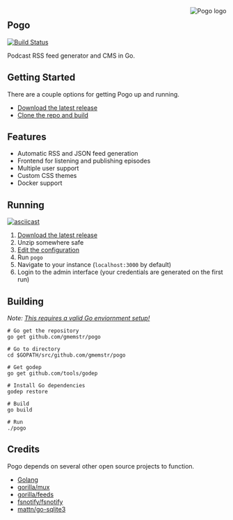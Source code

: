 <img src="https://cdn.rawgit.com/gmemstr/pogo/ddc9ff3a/assets/web/static/logo-sm.png" alt="Pogo logo" align="right">

## Pogo

[![Build Status](https://travis-ci.org/gmemstr/pogo.svg?branch=master)](https://travis-ci.org/gmemstr/pogo)
	
Podcast RSS feed generator and CMS in Go.

## Getting Started

There are a couple options for getting Pogo up and running.

- [Download the latest release](#running)
- [Clone the repo and build](#building)

## Features 

- Automatic RSS and JSON feed generation
- Frontend for listening and publishing episodes
- Multiple user support
- Custom CSS themes
- Docker support

## Running

[![asciicast](https://asciinema.org/a/8tU0nNmjjQPgf8UdcPnCaZcI0.png)](https://asciinema.org/a/8tU0nNmjjQPgf8UdcPnCaZcI0)

1. [Download the latest release](https://github.com/gmemstr/pogo/releases/latest)
2. Unzip somewhere safe
3. [Edit the configuration](https://github.com/gmemstr/pogo/wiki/Configuration)
4. Run `pogo`
5. Navigate to your instance (`localhost:3000` by default)
6. Login to the admin interface (your credentials are generated on the first run)

## Building

_Note: [This requires a valid Go enviornment setup!](https://golang.org/doc/install)_

```
# Go get the repository
go get github.com/gmemstr/pogo

# Go to directory
cd $GOPATH/src/github.com/gmemstr/pogo

# Get godep
go get github.com/tools/godep

# Install Go dependencies
godep restore

# Build
go build

# Run
./pogo
```

## Credits

Pogo depends on several other open source projects to function.

 - [Golang](https://golang.org/)
 - [gorilla/mux](http://github.com/gorilla/mux)
 - [gorilla/feeds](http://github.com/gorilla/feeds)
 - [fsnotify/fsnotify](http://github.com/fsnotify/fsnotify)
 - [mattn/go-sqlite3](http://github.com/mattn/go-sqlite3)
